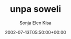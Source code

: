 ---
title: 'unpa soweli'
posts: 1
hash: 't44'
author: 'Sonja Elen Kisa'
date: 2002-07-13T05:50:00+00:00
sources:
  - http://forums.tokipona.org/viewtopic.php%3Ft=44.html
---